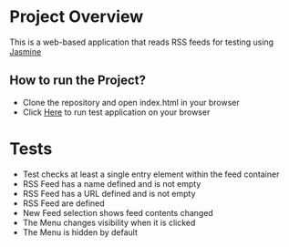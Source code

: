 # Project Overview

This is a web-based application that reads RSS feeds for testing using [Jasmine](http://jasmine.github.io/) 


## How to run the Project?

- Clone the repository and open index.html in your browser
- Click [Here](https://arobotchan.github.io/feed-reader/) to run test application on your browser


# Tests

* Test checks at least a single entry element within the feed container
* RSS Feed has a name defined and is not empty
* RSS Feed has a URL defined and is not empty
* RSS Feed are defined
* New Feed selection shows feed contents changed
* The Menu changes visibility when it is clicked
* The Menu is hidden by default